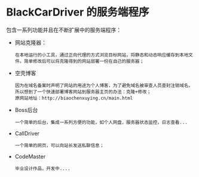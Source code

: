 # BlackCarDriver 的服务端程序

包含一系列功能并且在不断扩展中的服务端程序：

- 网站克隆器：

  ```
  在本地运行的小工具，通过正向代理的方式浏览目标网站，将静态和动态响应缓存到本地文件。简单修改后可以将克隆得到的网站部署一份在自己的服务器；
  ```

- 空壳博客

  ```
  因为在域名备案时声明了网站的用途为个人博客，为了避免域名被审查人员查封注销域名，所以想到了一个快速部署博客网站到服务器主页的办法：克隆+修改；
  原网站地址：http://biaochenxuying.cn/main.html
  ```

- Boss后台

  ```
  一个简单的后台，集成一系列方便的功能，如个人网盘，服务器状态监控，日志查看...
  ```

- CallDriver

  ```
  一个简单的网页，可以向站长发送私聊信息；
  ```

- CodeMaster

  ```
  毕业设计作品，开发中....
  ```

  

